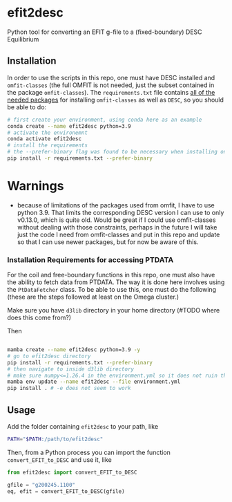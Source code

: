 # efit2desc
Python tool for converting an EFIT g-file to a (fixed-boundary) DESC Equilibrium

## Installation

In order to use the scripts in this repo, one must have DESC installed and `omfit-classes` (the full OMFIT is not needed, just the subset contained in the package `omfit-classes`). The `requirements.txt` file contains [all of the needed packages](https://github.com/gafusion/OMFIT-source/issues/7110) for installing `omfit-classes` as well as `DESC`, so you should be able to do:

```bash
# first create your environment, using conda here as an example
conda create --name efit2desc python=3.9
# activate the environemnt
conda activate efit2desc
# install the requirements
# the --prefer-binary flag was found to be necessary when installing on a mac
pip install -r requirements.txt --prefer-binary
```

# Warnings
- because of limitations of the packages used from omfit, I have to use python 3.9. That limits the corresponding DESC version I can use to only v0.13.0, which is quite old. Would be great if I could use omfit-classes without dealing with those constraints, perhaps in the future I will take just the code I need from omfit-classes and put in this repo and update so that I can use newer packages, but for now be aware of this. 

### Installation Requirements for accessing PTDATA

For the coil and free-boundary functions in this repo, one must also have the ability to fetch data from PTDATA. The way it is done here involves using the ``PtDataFetcher`` class. To be able to use this, one must do the following (these are the steps followed at least on the Omega cluster.)

Make sure you have ``d3lib`` directory in your home directory (#TODO where does this come from?)

Then

```bash

mamba create --name efit2desc python=3.9 -y
# go to efit2desc directory
pip install -r requirements.txt --prefer-binary
# then navigate to inside d3lib directory
# make sure numpy<=1.26.4 in the environment.yml so it does not ruin the environment
mamba env update --name efit2desc --file environment.yml
pip install . # -e does not seem to work

```


## Usage

Add the folder containing `efit2desc` to your path, like 

```bash
PATH="$PATH:/path/to/efit2desc"
```

Then, from a Python process you can import the function ``convert_EFIT_to_DESC`` and use it, like

```python
from efit2desc import convert_EFIT_to_DESC

gfile = "g200245.1100"
eq, efit = convert_EFIT_to_DESC(gfile)
```
